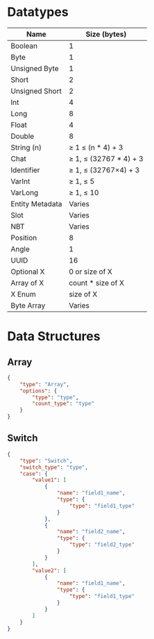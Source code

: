 # Datatypes

| Name | Size (bytes) |
| --- | --- |
| Boolean | 1 |
| Byte | 1 |
| Unsigned Byte | 1 |
| Short | 2 |
| Unsigned Short | 2 |
| Int | 4 |
| Long | 8 |
| Float | 4 |
| Double | 8 |
| String (n) | ≥ 1 ≤ (n * 4) + 3 |
| Chat | ≥ 1, ≤ (32767 * 4) + 3 |
| Identifier | ≥ 1, ≤ (32767×4) + 3 |
| VarInt | ≥ 1, ≤ 5 |
| VarLong | ≥ 1, ≤ 10 |
| Entity Metadata | Varies |
| Slot | Varies |
| NBT | Varies |
| Position | 8 |
| Angle | 1 |
| UUID | 16 |
| Optional X | 0 or size of X |
| Array of X | count * size of X |
| X Enum | size of X |
| Byte Array | Varies |



# Data Structures

## Array

```json
{
    "type": "Array",
    "options": {
        "type": "type",
        "count_type": "type"
    }
}
```

## Switch

```json
{
    "type": "Switch",
    "switch_type": "type",
    "case": {
        "value1": [
            {
                "name": "field1_name",
                "type": {
                    "type": "field1_type"
                }
            },
            {
                "name": "field2_name",
                "type": {
                    "type": "field2_type"
                }
            }
        ],
        "value2": [
            {
                "name": "field1_name",
                "type": {
                    "type": "field1_type"
                }
            }
        ]
    }
}
```
